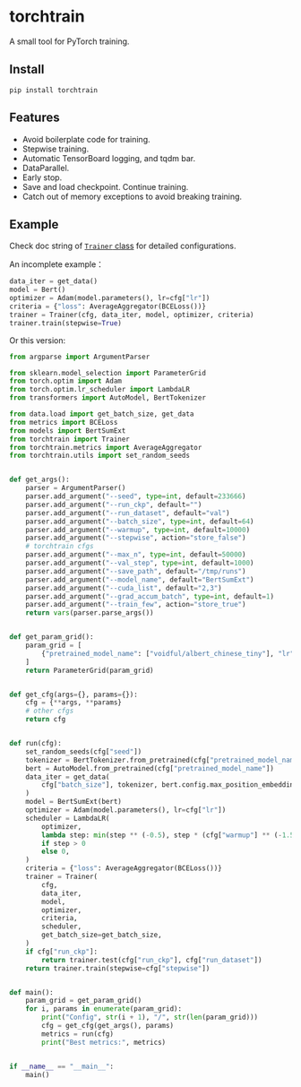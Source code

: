 # torchtrain

A small tool for PyTorch training.

## Install

```
pip install torchtrain
```

## Features

- Avoid boilerplate code for training.
- Stepwise training.
- Automatic TensorBoard logging, and tqdm bar.
- DataParallel.
- Early stop.
- Save and load checkpoint. Continue training.
- Catch out of memory exceptions to avoid breaking training.

## Example

Check doc string of [`Trainer` class](https://github.com/idorce/torchtrain/blob/master/torchtrain/trainer.py) for detailed configurations.

An incomplete example：

```python
data_iter = get_data()
model = Bert()
optimizer = Adam(model.parameters(), lr=cfg["lr"])
criteria = {"loss": AverageAggregator(BCELoss())}
trainer = Trainer(cfg, data_iter, model, optimizer, criteria)
trainer.train(stepwise=True)
```

Or this version:

```python
from argparse import ArgumentParser

from sklearn.model_selection import ParameterGrid
from torch.optim import Adam
from torch.optim.lr_scheduler import LambdaLR
from transformers import AutoModel, BertTokenizer

from data.load import get_batch_size, get_data
from metrics import BCELoss
from models import BertSumExt
from torchtrain import Trainer
from torchtrain.metrics import AverageAggregator
from torchtrain.utils import set_random_seeds


def get_args():
    parser = ArgumentParser()
    parser.add_argument("--seed", type=int, default=233666)
    parser.add_argument("--run_ckp", default="")
    parser.add_argument("--run_dataset", default="val")
    parser.add_argument("--batch_size", type=int, default=64)
    parser.add_argument("--warmup", type=int, default=10000)
    parser.add_argument("--stepwise", action="store_false")
    # torchtrain cfgs
    parser.add_argument("--max_n", type=int, default=50000)
    parser.add_argument("--val_step", type=int, default=1000)
    parser.add_argument("--save_path", default="/tmp/runs")
    parser.add_argument("--model_name", default="BertSumExt")
    parser.add_argument("--cuda_list", default="2,3")
    parser.add_argument("--grad_accum_batch", type=int, default=1)
    parser.add_argument("--train_few", action="store_true")
    return vars(parser.parse_args())


def get_param_grid():
    param_grid = [
        {"pretrained_model_name": ["voidful/albert_chinese_tiny"], "lr": [6e-5]},
    ]
    return ParameterGrid(param_grid)


def get_cfg(args={}, params={}):
    cfg = {**args, **params}
    # other cfgs
    return cfg


def run(cfg):
    set_random_seeds(cfg["seed"])
    tokenizer = BertTokenizer.from_pretrained(cfg["pretrained_model_name"])
    bert = AutoModel.from_pretrained(cfg["pretrained_model_name"])
    data_iter = get_data(
        cfg["batch_size"], tokenizer, bert.config.max_position_embeddings
    )
    model = BertSumExt(bert)
    optimizer = Adam(model.parameters(), lr=cfg["lr"])
    scheduler = LambdaLR(
        optimizer,
        lambda step: min(step ** (-0.5), step * (cfg["warmup"] ** (-1.5)))
        if step > 0
        else 0,
    )
    criteria = {"loss": AverageAggregator(BCELoss())}
    trainer = Trainer(
        cfg,
        data_iter,
        model,
        optimizer,
        criteria,
        scheduler,
        get_batch_size=get_batch_size,
    )
    if cfg["run_ckp"]:
        return trainer.test(cfg["run_ckp"], cfg["run_dataset"])
    return trainer.train(stepwise=cfg["stepwise"])


def main():
    param_grid = get_param_grid()
    for i, params in enumerate(param_grid):
        print("Config", str(i + 1), "/", str(len(param_grid)))
        cfg = get_cfg(get_args(), params)
        metrics = run(cfg)
        print("Best metrics:", metrics)


if __name__ == "__main__":
    main()
```